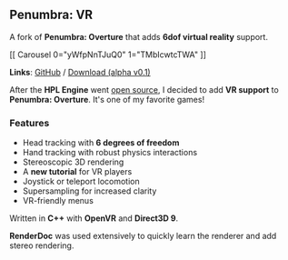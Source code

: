 ## Penumbra: VR

A fork of **Penumbra: Overture** that adds **6dof virtual reality** support.

[[ Carousel 0="yWfpNnTJuQ0" 1="TMbIcwtcTWA" ]]

**Links**: [GitHub](https://github.com/veryjos/penumbra_vr) / [Download (alpha v0.1)](https://veryjos.com/static/penumbra_vr/penumbra_vr_v01.zip)

After the **HPL Engine** went [open source](https://github.com/FrictionalGames/HPL1Engine), I decided to add **VR support** to **Penumbra: Overture**. It's one of my favorite games!

### Features

  - Head tracking with **6 degrees of freedom**
  - Hand tracking with robust physics interactions
  - Stereoscopic 3D rendering
  - A **new tutorial** for VR players
  - Joystick or teleport locomotion
  - Supersampling for increased clarity
  - VR-friendly menus

Written in **C++** with **OpenVR** and **Direct3D 9**.

**RenderDoc** was used extensively to quickly learn the renderer and add stereo rendering.
